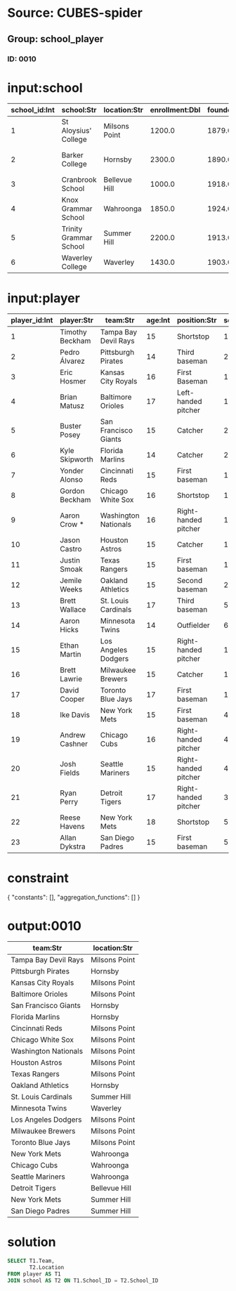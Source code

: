 # Source: CUBES-spider
## Group: school_player
### ID: 0010

# input:school

| school_id:Int | school:Str | location:Str | enrollment:Dbl | founded:Dbl | denomination:Str | boys_or_girls:Str | day_or_boarding:Str | year_entered_competition:Dbl | school_colors:Str |
|---|---|---|---|---|---|---|---|---|---|
| 1 | St Aloysius' College | Milsons Point | 1200.0 | 1879.0 | Catholic | Boys | Day | 1929.0 | Royal Blue and Gold |
| 2 | Barker College | Hornsby | 2300.0 | 1890.0 | Anglican | Boys only to Yr 9 Co-ed Year 10 to 12 | Day & Boarding | 1929.0 | Red & Blue |
| 3 | Cranbrook School | Bellevue Hill | 1000.0 | 1918.0 | Anglican | Boys | Day & Boarding | 1929.0 | Red, White & Blue |
| 4 | Knox Grammar School | Wahroonga | 1850.0 | 1924.0 | Uniting Church | Boys | Day & Boarding | 1929.0 | Black & Blue |
| 5 | Trinity Grammar School | Summer Hill | 2200.0 | 1913.0 | Anglican | Boys | Day & Boarding | 1929.0 | Green and White |
| 6 | Waverley College | Waverley | 1430.0 | 1903.0 | Catholic | Boys | Day | 1944.0 | Royal Blue and Gold |

# input:player

| player_id:Int | player:Str | team:Str | age:Int | position:Str | school_id:Int |
|---|---|---|---|---|---|
| 1 | Timothy Beckham | Tampa Bay Devil Rays | 15 | Shortstop | 1 |
| 2 | Pedro Álvarez | Pittsburgh Pirates | 14 | Third baseman | 2 |
| 3 | Eric Hosmer | Kansas City Royals | 16 | First Baseman | 1 |
| 4 | Brian Matusz | Baltimore Orioles | 17 | Left-handed pitcher | 1 |
| 5 | Buster Posey | San Francisco Giants | 15 | Catcher | 2 |
| 6 | Kyle Skipworth | Florida Marlins | 14 | Catcher | 2 |
| 7 | Yonder Alonso | Cincinnati Reds | 15 | First baseman | 1 |
| 8 | Gordon Beckham | Chicago White Sox | 16 | Shortstop | 1 |
| 9 | Aaron Crow * | Washington Nationals | 16 | Right-handed pitcher | 1 |
| 10 | Jason Castro | Houston Astros | 15 | Catcher | 1 |
| 11 | Justin Smoak | Texas Rangers | 15 | First baseman | 1 |
| 12 | Jemile Weeks | Oakland Athletics | 15 | Second baseman | 2 |
| 13 | Brett Wallace | St. Louis Cardinals | 17 | Third baseman | 5 |
| 14 | Aaron Hicks | Minnesota Twins | 14 | Outfielder | 6 |
| 15 | Ethan Martin | Los Angeles Dodgers | 15 | Right-handed pitcher | 1 |
| 16 | Brett Lawrie | Milwaukee Brewers | 15 | Catcher | 1 |
| 17 | David Cooper | Toronto Blue Jays | 17 | First baseman | 1 |
| 18 | Ike Davis | New York Mets | 15 | First baseman | 4 |
| 19 | Andrew Cashner | Chicago Cubs | 16 | Right-handed pitcher | 4 |
| 20 | Josh Fields | Seattle Mariners | 15 | Right-handed pitcher | 4 |
| 21 | Ryan Perry | Detroit Tigers | 17 | Right-handed pitcher | 3 |
| 22 | Reese Havens | New York Mets | 18 | Shortstop | 5 |
| 23 | Allan Dykstra | San Diego Padres | 15 | First baseman | 5 |

# constraint

{
  "constants": [],
  "aggregation_functions": []
}

# output:0010

| team:Str | location:Str |
|---|---|
| Tampa Bay Devil Rays | Milsons Point |
| Pittsburgh Pirates | Hornsby |
| Kansas City Royals | Milsons Point |
| Baltimore Orioles | Milsons Point |
| San Francisco Giants | Hornsby |
| Florida Marlins | Hornsby |
| Cincinnati Reds | Milsons Point |
| Chicago White Sox | Milsons Point |
| Washington Nationals | Milsons Point |
| Houston Astros | Milsons Point |
| Texas Rangers | Milsons Point |
| Oakland Athletics | Hornsby |
| St. Louis Cardinals | Summer Hill |
| Minnesota Twins | Waverley |
| Los Angeles Dodgers | Milsons Point |
| Milwaukee Brewers | Milsons Point |
| Toronto Blue Jays | Milsons Point |
| New York Mets | Wahroonga |
| Chicago Cubs | Wahroonga |
| Seattle Mariners | Wahroonga |
| Detroit Tigers | Bellevue Hill |
| New York Mets | Summer Hill |
| San Diego Padres | Summer Hill |

# solution

```sql
SELECT T1.Team,
       T2.Location
FROM player AS T1
JOIN school AS T2 ON T1.School_ID = T2.School_ID
```
